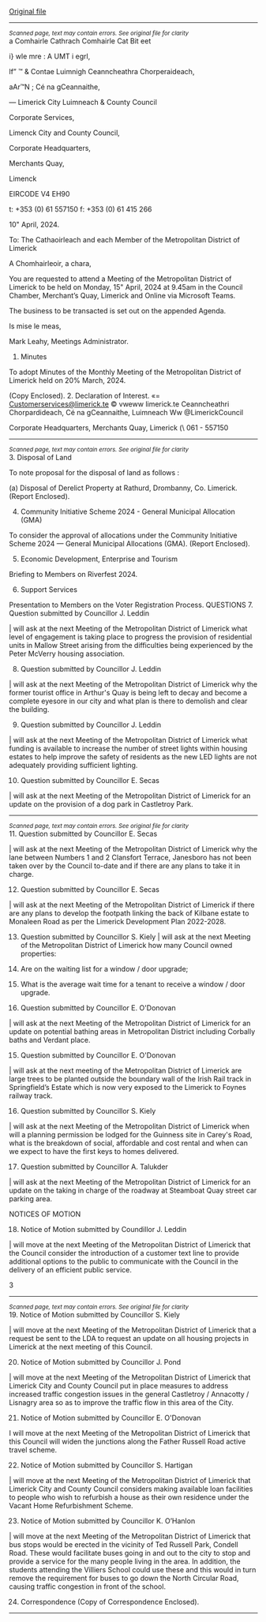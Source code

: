 [Original file](https://www.limerick.ie/sites/default/files/media/documents/2024-04/00-agenda-meeting-of-metropolitan-district-of-limerick-15th-april-2024.pdf)

---
*<small>Scanned page, text may contain errors. See original file for clarity</small>*  
a Comhairle Cathrach Comhairle Cat Bit eet

i} wle mre : A UMT i egrl,

lf” ™ & Contae Luimnigh Ceanncheathra Chorperaideach,

aAr™N ; Cé na gCeannaithe,

— Limerick City Luimneach
& County Council

Corporate Services,

Limenck City and County Council,

Corporate Headquarters,

Merchants Quay,

Limenck

EIRCODE V4 EH90

t: +353 (0) 61 557150
f: +353 (0) 61 415 266

10" April, 2024.

To: The Cathaoirleach and each Member of the Metropolitan District of Limerick

A Chomhairleoir, a chara,

You are requested to attend a Meeting of the Metropolitan District of Limerick to be held on
Monday, 15" April, 2024 at 9.45am in the Council Chamber, Merchant’s Quay, Limerick and
Online via Microsoft Teams.

The business to be transacted is set out on the appended Agenda.

Is mise le meas,

Mark Leahy,
Meetings Administrator.

1. Minutes

To adopt Minutes of the Monthly Meeting of the Metropolitan District of Limerick held on 20%
March, 2024.

(Copy Enclosed).
2. Declaration of Interest.
«= Customerservices@limerick.te
© vweww limerick.te
Ceanncheathri Chorpardideach, Cé na gCeannaithe, Luimneach Ww @LimerickCouncil

Corporate Headquarters, Merchants Quay, Limerick (\ 061 - 557150


---
*<small>Scanned page, text may contain errors. See original file for clarity</small>*  
3. Disposal of Land

To note proposal for the disposal of land as follows :

(a) Disposal of Derelict Property at Rathurd, Drombanny, Co. Limerick.
(Report Enclosed).

4. Community Initiative Scheme 2024 - General Municipal Allocation (GMA)

To consider the approval of allocations under the Community Initiative Scheme 2024 — General
Municipal Allocations (GMA).
(Report Enclosed).

5. Economic Development, Enterprise and Tourism

Briefing to Members on Riverfest 2024.

6. Support Services

Presentation to Members on the Voter Registration Process.
QUESTIONS
7. Question submitted by Councillor J. Leddin

| will ask at the next Meeting of the Metropolitan District of Limerick what level of engagement is
taking place to progress the provision of residential units in Mallow Street arising from the
difficulties being experienced by the Peter McVerry housing association.

8. Question submitted by Councillor J. Leddin

| will ask at the next Meeting of the Metropolitan District of Limerick why the former tourist office
in Arthur's Quay is being left to decay and become a complete eyesore in our city and what plan
is there to demolish and clear the building.

9. Question submitted by Councillor J. Leddin

| will ask at the next Meeting of the Metropolitan District of Limerick what funding is available to
increase the number of street lights within housing estates to help improve the safety of residents
as the new LED lights are not adequately providing sufficient lighting.

10. Question submitted by Councillor E. Secas

| will ask at the next Meeting of the Metropolitan District of Limerick for an update on the
provision of a dog park in Castletroy Park.


---
*<small>Scanned page, text may contain errors. See original file for clarity</small>*  
11. Question submitted by Councillor E. Secas

| will ask at the next Meeting of the Metropolitan District of Limerick why the lane between
Numbers 1 and 2 Clansfort Terrace, Janesboro has not been taken over by the Council to-date
and if there are any plans to take it in charge.

12. Question submitted by Councillor E. Secas

| will ask at the next Meeting of the Metropolitan District of Limerick if there are any plans to
develop the footpath linking the back of Kilbane estate to Monaleen Road as per the Limerick
Development Plan 2022-2028.

13. Question submitted by Councillor S. Kiely
| will ask at the next Meeting of the Metropolitan District of Limerick how many Council owned
properties:

1. Are on the waiting list for a window / door upgrade;
2. What is the average wait time for a tenant to receive a window / door upgrade.

14. Question submitted by Councillor E. O'Donovan

| will ask at the next Meeting of the Metropolitan District of Limerick for an update on potential
bathing areas in Metropolitan District including Corbally baths and Verdant place.

15. Question submitted by Councillor E. O'Donovan

| will ask at the next meeting of the Metropolitan District of Limerick are large trees to be planted
outside the boundary wall of the Irish Rail track in Springfield’s Estate which is now very exposed
to the Limerick to Foynes railway track.

16. Question submitted by Councillor S. Kiely

| will ask at the next Meeting of the Metropolitan District of Limerick when will a planning
permission be lodged for the Guinness site in Carey's Road, what is the breakdown of social,
affordable and cost rental and when can we expect to have the first keys to homes delivered.

17. Question submitted by Councillor A. Talukder

| will ask at the next Meeting of the Metropolitan District of Limerick for an update on the taking
in charge of the roadway at Steamboat Quay street car parking area.

NOTICES OF MOTION

18. Notice of Motion submitted by Coundillor J. Leddin

| will move at the next Meeting of the Metropolitan District of Limerick that the Council consider
the introduction of a customer text line to provide additional options to the public to
communicate with the Council in the delivery of an efficient public service.

3


---
*<small>Scanned page, text may contain errors. See original file for clarity</small>*  
19. Notice of Motion submitted by Councillor S. Kiely

| will move at the next Meeting of the Metropolitan District of Limerick that a request be sent to
the LDA to request an update on all housing projects in Limerick at the next meeting of this
Council.

20. Notice of Motion submitted by Councillor J. Pond

| will move at the next Meeting of the Metropolitan District of Limerick that Limerick
City and County Council put in place measures to address increased traffic congestion issues in
the general Castletroy / Annacotty / Lisnagry area so as to improve the traffic flow in this area of
the City.

21. Notice of Motion submitted by Councillor E. O'Donovan

I will move at the next Meeting of the Metropolitan District of Limerick that this Council will widen
the junctions along the Father Russell Road active travel scheme.

22. Notice of Motion submitted by Councillor S. Hartigan

| will move at the next Meeting of the Metropolitan District of Limerick that Limerick City and
County Council considers making available loan facilities to people who wish to refurbish a house
as their own residence under the Vacant Home Refurbishment Scheme.

23. Notice of Motion submitted by Councillor K. O’Hanlon

| will move at the next Meeting of the Metropolitan District of Limerick that bus stops would be
erected in the vicinity of Ted Russell Park, Condell Road. These would facilitate buses going in and
out to the city to stop and provide a service for the many people living in the area. In addition,
the students attending the Villiers School could use these and this would in turn remove the
requirement for buses to go down the North Circular Road, causing traffic congestion in front of
the school.

24. Correspondence
(Copy of Correspondence Enclosed).


---
